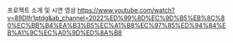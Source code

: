 프로젝트 소개 및 시연 영상
https://www.youtube.com/watch?v=89DIfr1ptdg&ab_channel=2022%ED%99%8D%EC%9D%B5%EB%8C%80%EC%BB%B4%EA%B3%B5%EC%A1%B8%EC%97%85%ED%94%84%EB%A1%9C%EC%A0%9D%ED%8A%B8
